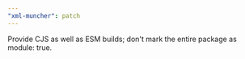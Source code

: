 ```yaml
---
"xml-muncher": patch
---
```


Provide CJS as well as ESM builds; don't mark the entire package as module: true.
